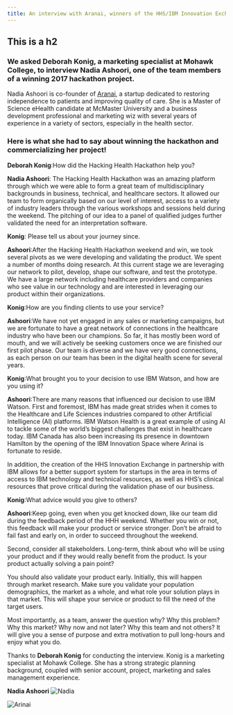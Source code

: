 ```yaml
---
title: An interview with Aranai, winners of the HHS/IBM Innovation Exchange prize in our 2017 Hackathon
---
```



## This is a h2

### We asked Deborah Konig, a marketing specialist at Mohawk College, to interview Nadia Ashoori, one of the team members of a winning 2017 hackathon project. 

Nadia Ashoori is co-founder of [Aranai](http://arinai.com/), a startup dedicated to restoring independence to patients and improving quality of care. She is a Master of Science eHealth candidate at McMaster University and a business development professional and marketing wiz with several years of experience in a variety of sectors, especially in the health sector.

### Here is what she had to say about winning the hackathon and commercializing her project!


**Deborah Konig**:How did the Hacking Health Hackathon help you?

**Nadia Ashoori**: The Hacking Health Hackathon was an amazing platform through which we were able to form a great team of multidisciplinary backgrounds in business, technical, and healthcare sectors. It allowed our team to form organically based on our level of interest, access to a variety of industry leaders through the various workshops and sessions held during the weekend. The pitching of our idea to a panel of qualified judges further validated the need for an interpretation software.


**Konig**: Please tell us about your journey since.

**Ashoori**:After the Hacking Health Hackathon weekend and win, we took several pivots as we were developing and validating the product. We spent a number of months doing research. At this current stage we are leveraging our network to pilot, develop, shape our software, and test the prototype. We have a large network including healthcare providers and companies who see value in our technology and are interested in leveraging our product within their organizations.


**Konig**:How are you finding clients to use your service?

**Ashoori**:We have not yet engaged in any sales or marketing campaigns, but we are fortunate to have a great network of connections in the healthcare industry who have been our champions. So far, it has mostly been word of mouth, and we will actively be seeking customers once we are finished our first pilot phase. Our team is diverse and we have very good connections, as each person on our team has been in the digital health scene for several years.



**Konig**:What brought you to your decision to use IBM Watson, and how are you using it?

**Ashoori**:There are many reasons that influenced our decision to use IBM Watson. First and foremost, IBM has made great strides when it comes to the Healthcare and Life Sciences industries compared to other Artificial Intelligence (AI) platforms. IBM Watson Health is a great example of using AI to tackle some of the world’s biggest challenges that exist in healthcare today. IBM Canada has also been increasing its presence in downtown Hamilton by the opening of the IBM Innovation Space where Arinai is fortunate to reside.

In addition, the creation of the HHS Innovation Exchange in partnership with IBM allows for a better support system for startups in the area in terms of access to IBM technology and technical resources, as well as HHS’s clinical resources that prove critical during the validation phase of our business.




**Konig**:What advice would you give to others?

**Ashoori**:Keep going, even when you get knocked down, like our team did during the feedback period of the HHH weekend. Whether you win or not, this feedback will make your product or service stronger. Don’t be afraid to fail fast and early on, in order to succeed throughout the weekend.

Second, consider all stakeholders. Long-term, think about who will be using your product and if they would really benefit from the product. Is your product actually solving a pain point?

You should also validate your product early. Initially, this will happen through market research. Make sure you validate your population demographics, the market as a whole, and what role your solution plays in that market. This will shape your service or product to fill the need of the target users.

Most importantly, as a team, answer the question why? Why this problem? Why this market? Why now and not later? Why this team and not others? It will give you a sense of purpose and extra motivation to pull long-hours and enjoy what you do.


Thanks to **Deborah Konig** for conducting the interview. Konig is a marketing specialist at Mohawk College. She has a strong strategic planning background, coupled with senior account, project, marketing and sales management experience.

**Nadia Ashoori**
![Nadia](/newsletter/img/hackathon/nidiaInterview/img-nadia.png "Nadia")

![Arinai](/newsletter/img/meetup/2017nov/img-arinai.png "Arinai")

